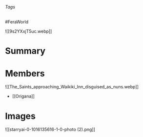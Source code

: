 ###### Tags

#FeraWorld

![[9s2YXxjT5uc.webp]]

# Summary

# Members
![[The_Saints_approaching_Waikiki_Inn_disguised_as_nuns.webp]]

- [[Origana]]
# Images
![[starryai-0-1016135616-1-0-photo (2).png]]
